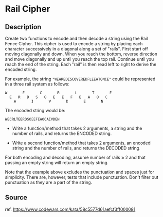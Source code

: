 # Rail Cipher

## Description

Create two functions to encode and then decode a string using the Rail Fence Cipher. This cipher is used to encode a string by placing each character successively in a diagonal along a set of "rails". First start off moving diagonally and down. When you reach the bottom, reverse direction and move diagonally and up until you reach the top rail. Continue until you reach the end of the string. Each "rail" is then read left to right to derive the encoded string.

For example, the string `"WEAREDISCOVEREDFLEEATONCE"` could be represented in a three rail system as follows:

```
W       E       C       R       L       T       E
  E   R   D   S   O   E   E   F   E   A   O   C
    A       I       V       D       E       N
```
The encoded string would be:

`WECRLTEERDSOEEFEAOCAIVDEN`


 - Write a function/method that takes 2 arguments, a string and the number of rails, and returns the ENCODED string.

 - Write a second function/method that takes 2 arguments, an encoded string and the number of rails, and returns the DECODED string.

For both encoding and decoding, assume number of rails ≥ 2 and that passing an empty string will return an empty string.

Note that the example above excludes the punctuation and spaces just for simplicity. There are, however, tests that include punctuation. Don't filter out punctuation as they are a part of the string.


## Source

ref. https://www.codewars.com/kata/58c5577d61aefcf3ff000081
